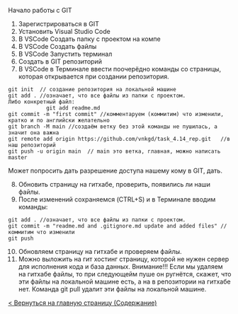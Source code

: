 Начало работы с GIT

1. Зарегистрироваться в GIT
2. Установить Visual Studio Code
3. В VSCode Создать папку с проектом на компе
4. В VSCode Создать файлы
5. В VSCode Запустить терминал
6. Создать в GIT репозиторий
7. В VSCode в Терминале ввести поочерёдно команды со страницы, которая открывается при создании репозитория.

```
git init  // создание репозитория на локальной машине
git add . //означает, что все файлы из папки с проектом.
Либо конкретный файл:
            git add readme.md
git commit -m "first commit" //комментаруем (коммитим) что изменили, кратко и по английски желательно
git branch -M main //создаём ветку без этой команды не пушилась, а значит она важна
git remote add origin https://github.com/vnkgd/task_4.14_rep.git   //в наш репозиторий
git push -u origin main  // main это ветка, главная, можно написать master
```

Может попросить дать разрешение доступа нашему кому в GIT, дать.

8. Обновить страницу на гитхабе, проверить, появились ли наши файлы.
9. После изменений сохраняемся (CTRL+S) и в Терминале вводим команды:

```
git add . //означает, что все файлы из папки с проектом. 
git commit -m "readme.md and .gitignore.md update and added files" // коммитим что изменили
git push

```

10. Обновляем страницу на гитхабе и проверяем файлы.
11. Можно выложить на гит хостинг страницу, которой не нужен сервер для исполнения кода и база данных.
Внимание!!! Если мы удаляем на гитхабе файлы, то при следующейм пуше он ругнётся, скажет, что эти файлы на локальной машине есть, а на в репозитории на гитхабе нет.
Команда git pull удалит эти файлы на локальной машине.



[< Вернуться на главную страницу (Содержание)](./readme.md)